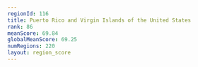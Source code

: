 ```yaml
---
regionId: 116
title: Puerto Rico and Virgin Islands of the United States
rank: 86
meanScore: 69.84
globalMeanScore: 69.25
numRegions: 220
layout: region_score
---
```

